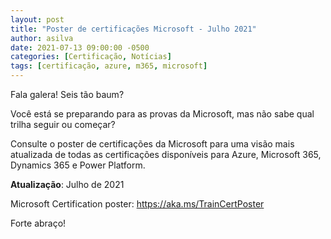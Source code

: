 ```yaml
---
layout: post
title: "Poster de certificações Microsoft - Julho 2021"
author: asilva
date: 2021-07-13 09:00:00 -0500
categories: [Certificação, Notícias]
tags: [certificação, azure, m365, microsoft]
---
```


Fala galera! Seis tão baum?

Você está se preparando para as provas da Microsoft, mas não sabe qual trilha seguir ou começar?

Consulte o poster de certificações da Microsoft para uma visão mais atualizada de todas as certificações disponíveis para Azure, Microsoft 365, Dynamics 365 e Power Platform.

**Atualização**: Julho de 2021

Microsoft Certification poster: <https://aka.ms/TrainCertPoster>

Forte abraço!